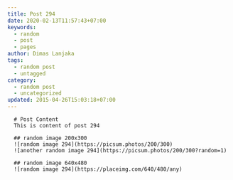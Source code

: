```yaml
---
title: Post 294
date: 2020-02-13T11:57:43+07:00
keywords:
  - random
  - post
  - pages
author: Dimas Lanjaka
tags:
  - random post
  - untagged
category:
  - random post
  - uncategorized
updated: 2015-04-26T15:03:18+07:00
---
```


      # Post Content
      This is content of post 294

      ## random image 200x300
      ![random image 294](https://picsum.photos/200/300)
      ![another random image 294](https://picsum.photos/200/300?random=1)

      ## random image 640x480
      ![random image 294](https://placeimg.com/640/480/any)
      